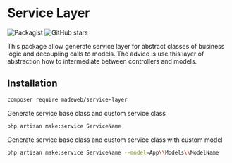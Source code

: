 # Service Layer
![Packagist](https://img.shields.io/packagist/dm/luis199230/service-layer?style=plastic)
![GitHub stars](https://img.shields.io/github/stars/luis199230/service-layer?style=plastic)

This package allow generate service layer for abstract classes of business logic and decoupling calls to models. 
The advice is use this layer of abstraction how to intermediate between controllers and models.

## Installation 

```sh
composer require madeweb/service-layer
```

Generate service base class and custom service class

```sh
php artisan make:service ServiceName  
```

Generate service base class and custom service class with custom model 

```sh
php artisan make:service ServiceName --model=App\\Models\\ModelName
```
